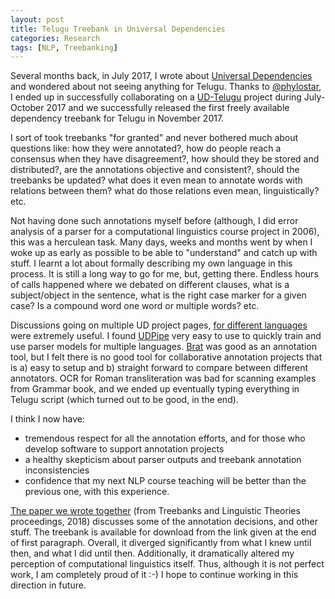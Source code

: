 ```yaml
---
layout: post
title: Telugu Treebank in Universal Dependencies
categories: Research
tags: [NLP, Treebanking]
---
```

Several months back, in July 2017, I wrote about [Universal Dependencies](http://universaldependencies.org) and wondered about not seeing anything for Telugu. Thanks to [@phylostar](http://phylostar.github.io), I ended up in successfully collaborating on a [UD-Telugu](http://universaldependencies.org/treebanks/te/index.html) project during July-October 2017 and we successfully released the first freely available dependency treebank for Telugu in November 2017. 

I sort of took treebanks "for granted" and never bothered much about questions like: how they were annotated?, how do people reach a consensus when they have disagreement?, how should they be stored and distributed?, are the annotations objective and consistent?, should the treebanks be updated? what does it even mean to annotate words with relations between them? what do those relations even mean, linguistically? etc.

Not having done such annotations myself before (although, I did error analysis of a parser for a computational linguistics course project in 2006), this was a herculean task. Many days, weeks and months went by when I woke up as early as possible to be able to "understand" and catch up with stuff. I learnt a lot about formally describing my own language in this process. It is still a long way to go for me, but, getting there. Endless hours of calls happened where we debated on different clauses, what is a subject/object in the sentence, what is the right case marker for a given case? Is a compound word one word or multiple words? etc. 

Discussions going on multiple UD project pages, [for different languages](https://github.com/UniversalDependencies) were extremely useful. I found [UDPipe](http://ufal.mff.cuni.cz/udpipe) very easy to use to quickly train and use parser models for multiple languages. [Brat](http://brat.nlplab.org/) was good as an annotation tool, but I felt there is no good tool for collaborative annotation projects that is a) easy to setup and b) straight forward to compare between different annotators. OCR for Roman transliteration was bad for scanning examples from Grammar book, and we ended up eventually typing everything in Telugu script (which turned out to be good, in the end). 

I think I now have:
- tremendous respect for all the annotation efforts, and for those who develop software to support annotation projects
- a healthy skepticism about parser outputs and treebank annotation inconsistencies
- confidence that my next NLP course teaching will be better than the previous one, with this experience. 

[The paper we wrote together](http://aclweb.org/anthology/W/W17/W17-7616.pdf) (from Treebanks and Linguistic Theories proceedings, 2018) discusses some of the annotation decisions, and other stuff. The treebank is available for download from the link given at the end of first paragraph. Overall, it diverged significantly from what I knew until then, and what I did until then. Additionally, it dramatically altered my perception of computational linguistics itself. Thus, although it is not perfect work, I am completely proud of it :-) I hope to continue working in this direction in future. 

